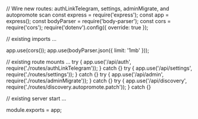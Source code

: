 // Wire new routes: authLinkTelegram, settings, adminMigrate, and autopromote scan
const express = require('express');
const app = express();
const bodyParser = require('body-parser');
const cors = require('cors');
require('dotenv').config({ override: true });

// existing imports ...

app.use(cors());
app.use(bodyParser.json({ limit: '1mb' }));

// existing route mounts ...
try { app.use('/api/auth', require('./routes/authLinkTelegram')); } catch {}
try { app.use('/api/settings', require('./routes/settings')); } catch {}
try { app.use('/api/admin', require('./routes/adminMigrate')); } catch {}
try { app.use('/api/discovery', require('./routes/discovery.autopromote.patch')); } catch {}

// existing server start ...

module.exports = app;